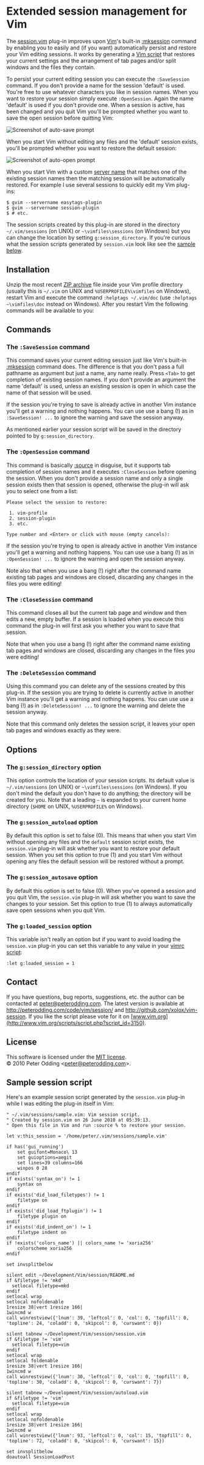 # Extended session management for Vim

The [session.vim](http://github.com/xolox/vim-session/blob/master/session.vim) plug-in improves upon [Vim](http://www.vim.org/)'s built-in [:mksession][mksession] command by enabling you to easily and (if you want) automatically persist and restore your Vim editing sessions. It works by generating a [Vim script](http://vimdoc.sourceforge.net/htmldoc/usr_41.html#script) that restores your current settings and the arrangement of tab pages and/or split windows and the files they contain.

To persist your current editing session you can execute the `:SaveSession` command. If you don't provide a name for the session 'default' is used. You're free to use whatever characters you like in session names. When you want to restore your session simply execute `:OpenSession`. Again the name 'default' is used if you don't provide one. When a session is active, has been changed and you quit Vim you'll be prompted whether you want to save the open session before quitting Vim:

![Screenshot of auto-save prompt](http://peterodding.com/code/vim/session/autosave.png)

When you start Vim without editing any files and the 'default' session exists, you'll be prompted whether you want to restore the default session:

![Screenshot of auto-open prompt](http://peterodding.com/code/vim/session/autoopen.png)

When you start Vim with a custom [server name](http://vimdoc.sourceforge.net/htmldoc/remote.html#--servername) that matches one of the existing session names then the matching session will be automatically restored. For example I use several sessions to quickly edit my Vim plug-ins:

    $ gvim --servername easytags-plugin
    $ gvim --servername session-plugin
    $ # etc.

The session scripts created by this plug-in are stored in the directory `~/.vim/sessions` (on UNIX) or `~\vimfiles\sessions` (on Windows) but you can change the location by setting `g:session_directory`. If you're curious what the session scripts generated by `session.vim` look like see the [sample below](http://peterodding.com/code/vim/session/#sample_session_script).

## Installation

Unzip the most recent [ZIP archive](http://peterodding.com/code/vim/downloads/session) file inside your Vim profile directory (usually this is `~/.vim` on UNIX and `%USERPROFILE%\vimfiles` on Windows), restart Vim and execute the command `:helptags ~/.vim/doc` (use `:helptags ~\vimfiles\doc` instead on Windows). After you restart Vim the following commands will be available to you:

## Commands

### The `:SaveSession` command

This command saves your current editing session just like Vim's built-in [:mksession][mksession] command does. The difference is that you don't pass a full pathname as argument but just a name, any name really. Press `<Tab>` to get completion of existing session names. If you don't provide an argument the name 'default' is used, unless an existing session is open in which case the name of that session will be used.

If the session you're trying to save is already active in another Vim instance you'll get a warning and nothing happens. You can use use a bang (!) as in `:SaveSession! ...` to ignore the warning and save the session anyway.

As mentioned earlier your session script will be saved in the directory pointed to by `g:session_directory`.

### The `:OpenSession` command

This command is basically [:source][source] in disguise, but it supports tab completion of session names and it executes `:CloseSession` before opening the session. When you don't provide a session name and only a single session exists then that session is opened, otherwise the plug-in will ask you to select one from a list:

    Please select the session to restore:
    
     1. vim-profile
     2. session-plugin
     3. etc.
    
    Type number and <Enter> or click with mouse (empty cancels):

If the session you're trying to open is already active in another Vim instance you'll get a warning and nothing happens. You can use use a bang (!) as in `:OpenSession! ...` to ignore the warning and open the session anyway.

Note also that when you use a bang (!) right after the command name existing tab pages and windows are closed, discarding any changes in the files you were editing!

### The `:CloseSession` command

This command closes all but the current tab page and window and then edits a new, empty buffer. If a session is loaded when you execute this command the plug-in will first ask you whether you want to save that session.

Note that when you use a bang (!) right after the command name existing tab pages and windows are closed, discarding any changes in the files you were editing!

### The `:DeleteSession` command

Using this command you can delete any of the sessions created by this plug-in. If the session you are trying to delete is currently active in another Vim instance you'll get a warning and nothing happens. You can use use a bang (!) as in `:DeleteSession! ...` to ignore the warning and delete the session anyway.

Note that this command only deletes the session script, it leaves your open tab pages and windows exactly as they were.

## Options

### The `g:session_directory` option

This option controls the location of your session scripts. Its default value is `~/.vim/sessions` (on UNIX) or `~\vimfiles\sessions` (on Windows). If you don't mind the default you don't have to do anything; the directory will be created for you. Note that a leading `~` is expanded to your current home directory (`$HOME` on UNIX, `%USERPROFILE%` on Windows).

### The `g:session_autoload` option

By default this option is set to false (0). This means that when you start Vim without opening any files and the `default` session script exists, the `session.vim` plug-in will ask whether you want to restore your default session. When you set this option to true (1) and you start Vim without opening any files the default session will be restored without a prompt.

### The `g:session_autosave` option

By default this option is set to false (0). When you've opened a session and you quit Vim, the `session.vim` plug-in will ask whether you want to save the changes to your session. Set this option to true (1) to always automatically save open sessions when you quit Vim.

### The `g:loaded_session` option

This variable isn't really an option but if you want to avoid loading the `session.vim` plug-in you can set this variable to any value in your [vimrc script](http://vimdoc.sourceforge.net/htmldoc/starting.html#vimrc):

    :let g:loaded_session = 1

## Contact

If you have questions, bug reports, suggestions, etc. the author can be contacted at <peter@peterodding.com>. The latest version is available at <http://peterodding.com/code/vim/session/> and <http://github.com/xolox/vim-session>. If you like the script please vote for it on [www.vim.org](http://www.vim.org/scripts/script.php?script_id=3150).

## License

This software is licensed under the [MIT license](http://en.wikipedia.org/wiki/MIT_License).  
© 2010 Peter Odding &lt;<peter@peterodding.com>&gt;.

## Sample session script

Here's an example session script generated by the `session.vim` plug-in while I was editing the plug-in itself in Vim:

    " ~/.vim/sessions/sample.vim: Vim session script.
    " Created by session.vim on 26 June 2010 at 05:39:13.
    " Open this file in Vim and run :source % to restore your session.

    let v:this_session = '/home/peter/.vim/sessions/sample.vim'

    if has('gui_running')
        set guifont=Monaco\ 13
        set guioptions=aegit
        set lines=39 columns=166
        winpos 0 28
    endif
    if exists('syntax_on') != 1
        syntax on
    endif
    if exists('did_load_filetypes') != 1
        filetype on
    endif
    if exists('did_load_ftplugin') != 1
        filetype plugin on
    endif
    if exists('did_indent_on') != 1
        filetype indent on
    endif
    if !exists('colors_name') || colors_name != 'xoria256'
        colorscheme xoria256
    endif

    set invsplitbelow

    silent edit ~/Development/Vim/session/README.md
    if &filetype != 'mkd'
      setlocal filetype=mkd
    endif
    setlocal wrap
    setlocal nofoldenable
    1resize 38|vert 1resize 166|
    1wincmd w
    call winrestview({'lnum': 39, 'leftcol': 0, 'col': 0, 'topfill': 0, 'topline': 24, 'coladd': 0, 'skipcol': 0, 'curswant': 0})

    silent tabnew ~/Development/Vim/session/session.vim
    if &filetype != 'vim'
      setlocal filetype=vim
    endif
    setlocal wrap
    setlocal foldenable
    1resize 38|vert 1resize 166|
    1wincmd w
    call winrestview({'lnum': 30, 'leftcol': 0, 'col': 0, 'topfill': 0, 'topline': 30, 'coladd': 0, 'skipcol': 0, 'curswant': 7})

    silent tabnew ~/Development/Vim/session/autoload.vim
    if &filetype != 'vim'
      setlocal filetype=vim
    endif
    setlocal wrap
    setlocal nofoldenable
    1resize 38|vert 1resize 166|
    1wincmd w
    call winrestview({'lnum': 93, 'leftcol': 0, 'col': 15, 'topfill': 0, 'topline': 72, 'coladd': 0, 'skipcol': 0, 'curswant': 15})

    set invsplitbelow
    doautoall SessionLoadPost


[mksession]: http://vimdoc.sourceforge.net/htmldoc/starting.html#:mksession
[source]: http://vimdoc.sourceforge.net/htmldoc/repeat.html#:source
